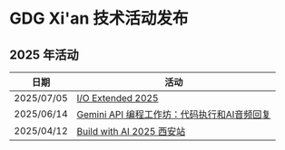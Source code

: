 # GDG Xi'an 技术活动发布

## 2025 年活动

| 日期 | 活动 |
| -------- | -------- |
| 2025/07/05 | [I/O Extended 2025](events/20250705-IO-Extended-2025.md) |
| 2025/06/14 | [Gemini API 编程工作坊：代码执行和AI音频回复](events/20250614-Gemini-API-Workshop.md) |
| 2025/04/12 | [Build with AI 2025 西安站](events/20250412-BuildWithAI-2025.md) |
